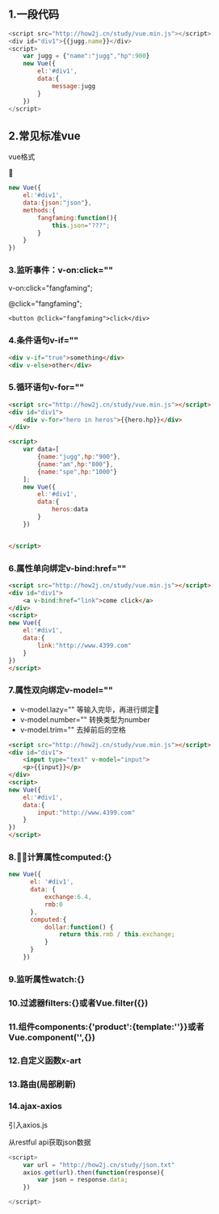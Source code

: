 ## 1.一段代码
```javascript
<script src="http://how2j.cn/study/vue.min.js"></script>
<div id="div1">{{jugg.name}}</div>
<script>
    var jugg = {"name":"jugg","hp":900}
    new Vue({
        el:'#div1',
        data:{
            message:jugg
        }
    })
</script>
```

## 2.常见标准vue
vue格式



```js
new Vue({
    el:'#div1',
    data:{json:"json"},
    methods:{
        fangfaming:function(){
            this.json="???";
        }
    }
})


```

### 3.监听事件：v-on:click=""
v-on:click="fangfaming";

@click="fangfaming";

`
<button @click="fangfaming">click</div>
`
### 4.条件语句v-if=""
```html
<div v-if="true">something</div>
<div v-else>other</div>
```

### 5.循环语句v-for=""

```html
<script src="http://how2j.cn/study/vue.min.js"></script>
<div id="div1">
    <div v-for="hero in heros">{{hero.hp}}</div>
</div>

<script>
    var data=[
        {name:"jugg",hp:"900"},
        {name:"am",hp:"800"},
        {name:"spe",hp:"1000"}
    ];
    new Vue({
        el:'#div1',
        data:{
            heros:data
        }
    })


</script>
```

### 6.属性单向绑定v-bind:href=""

```HTML
<script src="http://how2j.cn/study/vue.min.js"></script>
<div id="div1">
    <a v-bind:href="link">come click</a>
</div>
<script>
new Vue({
    el:'#div1',
    data:{
        link:"http://www.4399.com"
    }
})
</script>
```


### 7.属性双向绑定v-model=""

- v-model.lazy=""  等输入完毕，再进行绑定
- v-model.number=""  转换类型为number
- v-model.trim=""  去掉前后的空格

```html
<script src="http://how2j.cn/study/vue.min.js"></script>
<div id="div1">
    <input type="text" v-model="input">
    <p>{{input}}</p>
</div>
<script>
new Vue({
    el:'#div1',
    data:{
        input:"http://www.4399.com"
    }
})
</script>
```

### 8.计算属性computed:{}

```js
new Vue({
      el: '#div1',
      data: {
          exchange:6.4,
          rmb:0
      },
      computed:{
          dollar:function() {
              return this.rmb / this.exchange;
          }
      }
    })
```

### 9.监听属性watch:{}

### 10.过滤器filters:{}或者Vue.filter({})

### 11.组件components:{'product':{template:''}}或者Vue.component('',{})

### 12.自定义函数x-art

### 13.路由(局部刷新)

### 14.ajax-axios

引入axios.js

从restful api获取json数据

```js
<script>
    var url = "http://how2j.cn/study/json.txt"
    axios.get(url).then(function(response){
        var json = response.data;
    })

</script>
```
